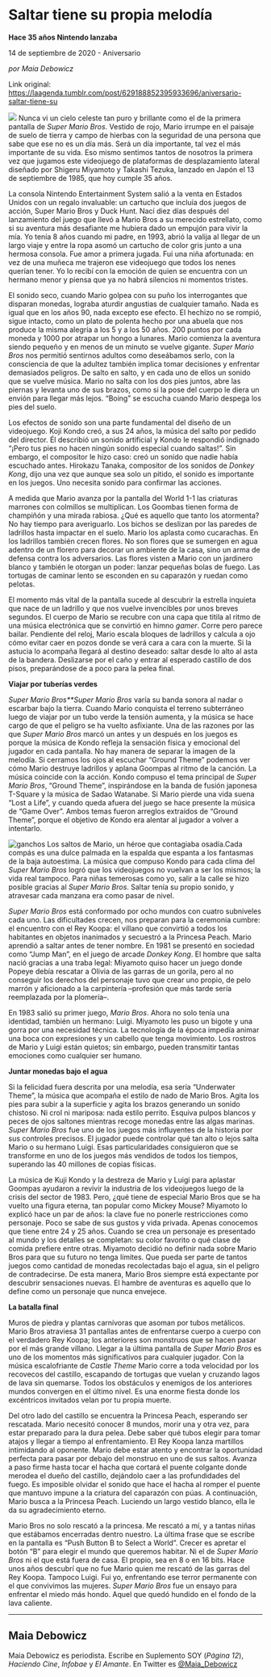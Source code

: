 # Saltar tiene su propia melodía

**Hace 35 años Nintendo lanzaba**

14 de septiembre de 2020 - Aniversario

_por Maia Debowicz_

Link original: https://laagenda.tumblr.com/post/629188852395933696/aniversario-saltar-tiene-su

![](https://64.media.tumblr.com/4c881faedc89d50164a49168776d2d75/f252316a7bda3cdb-3f/s500x750/de0dc88767353cfc05be98e02984b5b0c6a19046.jpg)
Nunca vi un cielo celeste tan puro y brillante como el de la primera pantalla de *Super Mario Bros*. Vestido de rojo, Mario irrumpe en el paisaje de suelo de tierra y campo de hierbas con la seguridad de una persona que sabe que ese no es un día más. Será un día importante, tal vez el más importante de su vida. Eso mismo sentimos tantos de nosotros la primera vez que jugamos este videojuego de plataformas de desplazamiento lateral diseñado por Shigeru Miyamoto y Takashi Tezuka, lanzado en Japón el 13 de septiembre de 1985, que hoy cumple 35 años. 

La consola Nintendo Entertainment System salió a la venta en Estados Unidos con un regalo invaluable: un cartucho que incluía dos juegos de acción, Super Mario Bros y Duck Hunt. Nací diez días después del lanzamiento del juego que llevó a Mario Bros a su merecido estrellato, como si su aventura más desafiante me hubiera dado un empujón para vivir la mía. Yo tenía 8 años cuando mi padre, en 1993, abrió la valija al llegar de un largo viaje y entre la ropa asomó un cartucho de color gris junto a una hermosa consola. Fue amor a primera jugada. Fui una niña afortunada: en vez de una muñeca me trajeron ese videojuego que todos los nenes querían tener. Yo lo recibí con la emoción de quien se encuentra con un hermano menor y piensa que ya no habrá silencios ni momentos tristes. 

El sonido seco, cuando Mario golpea con su puño los interrogantes que disparan monedas, lograba aturdir angustias de cualquier tamaño. Nada es igual que en los años 90, nada excepto ese efecto. El hechizo no se rompió, sigue intacto, como un plato de polenta hecho por una abuela que nos produce la misma alegría a los 5 y a los 50 años. 200 puntos por cada moneda y 1000 por atrapar un hongo a lunares. Mario comienza la aventura siendo pequeño y en menos de un minuto se vuelve gigante. *Super Mario Bros* nos permitió sentirnos adultos como deseábamos serlo, con la consciencia de que la adultez también implica tomar decisiones y enfrentar demasiados peligros. De salto en salto, y en cada uno de ellos un sonido que se vuelve música. Mario no salta con los dos pies juntos, abre las piernas y levanta uno de sus brazos, como si la pose del cuerpo le diera un envión para llegar más lejos. “Boing” se escucha cuando Mario despega los pies del suelo. 

Los efectos de sonido son una parte fundamental del diseño de un videojuego. Koji Kondo creó, a sus 24 años, la música del salto por pedido del director. Él describió un sonido artificial y Kondo le respondió indignado “¡Pero tus pies no hacen ningún sonido especial cuando saltas!”. Sin embargo, el compositor le hizo caso: creó un sonido que nadie había escuchado antes. Hirokazu Tanaka, compositor de los sonidos de *Donkey Kong*, dijo una vez que aunque sea solo un pitido, el sonido es importante en los juegos. Uno necesita sonido para confirmar las acciones.

A medida que Mario avanza por la pantalla del World 1-1 las criaturas marrones con colmillos se multiplican. Los Goombas tienen forma de champiñón y una mirada rabiosa. ¿Qué es aquello que tanto los atormenta? No hay tiempo para averiguarlo. Los bichos se deslizan por las paredes de ladrillos hasta impactar en el suelo. Mario los aplasta como cucarachas. En los ladrillos también crecen flores. No son flores que se sumergen en agua adentro de un florero para decorar un ambiente de la casa, sino un arma de defensa contra los adversarios. Las flores visten a Mario con un jardinero blanco y también le otorgan un poder: lanzar pequeñas bolas de fuego. Las tortugas de caminar lento se esconden en su caparazón y ruedan como pelotas. 

El momento más vital de la pantalla sucede al descubrir la estrella inquieta que nace de un ladrillo y que nos vuelve invencibles por unos breves segundos. El cuerpo de Mario se recubre con una capa que titila al ritmo de una música electrónica que se convirtió en himno *gamer*. Corre pero parece bailar. Pendiente del reloj, Mario escala bloques de ladrillos y calcula a ojo cómo evitar caer en pozos donde se verá cara a cara con la muerte. Si la astucia lo acompaña llegará al destino deseado: saltar desde lo alto al asta de la bandera. Deslizarse por el caño y entrar al esperado castillo de dos pisos, preparándose de a poco para la pelea final. 

**Viajar por tuberías verdes**

*Super Mario Bros**Super Mario Bros* varía su banda sonora al nadar o escarbar bajo la tierra. Cuando Mario conquista el terreno subterráneo luego de viajar por un tubo verde la tensión aumenta, y la música se hace cargo de que el peligro se ha vuelto asfixiante. Una de las razones por las que *Super Mario Bros* marcó un antes y un después en los juegos es porque la música de Kondo refleja la sensación física y emocional del jugador en cada pantalla. No hay manera de separar la imagen de la melodía. Si cerramos los ojos al escuchar “Ground Theme” podemos ver cómo Mario destruye ladrillos y aplana Goompas al ritmo de la canción. La música coincide con la acción. Kondo compuso el tema principal de *Super Mario Bros*, “Ground Theme”, inspirándose en la banda de fusión japonesa T-Square y la música de Sadao Watanabe. Si Mario pierde una vida suena “Lost a Life”, y cuando queda afuera del juego se hace presente la música de “Game Over”. Ambos temas fueron arreglos extraídos de “Ground Theme”, porque el objetivo de Kondo era alentar al jugador a volver a intentarlo. 

![ganchos](https://64.media.tumblr.com/75ff61aab0ce25648caf6e4561f25388/f252316a7bda3cdb-8b/s500x750/941266c6250d2ed641ae8355b32f7f3175cc5c69.jpg) Los saltos de Mario, un héroe que contagiaba osadía.Cada compás es una dulce palmada en la espalda que espanta a los fantasmas de la baja autoestima. La música que compuso Kondo para cada clima del *Super Mario Bros* logró que los videojuegos no vuelvan a ser los mismos; la vida real tampoco. Para niñas temerosas como yo, salir a la calle se hizo posible gracias al *Super Mario Bros*. Saltar tenía su propio sonido, y atravesar cada manzana era como pasar de nivel. 

*Super Mario Bros* está conformado por ocho mundos con cuatro subniveles cada uno. Las dificultades crecen, nos preparan para la ceremonia cumbre: el encuentro con el Rey Koopa: el villano que convirtió a todos los habitantes en objetos inanimados y secuestró a la Princesa Peach. Mario aprendió a saltar antes de tener nombre. En 1981 se presentó en sociedad como “Jump Man”, en el juego de arcade *Donkey Kong*. El hombre que salta nació gracias a una traba legal: Miyamoto quiso hacer un juego donde Popeye debía rescatar a Olivia de las garras de un gorila, pero al no conseguir los derechos del personaje tuvo que crear uno propio, de pelo marrón y aficionado a la carpintería –profesión que más tarde sería reemplazada por la plomería–. 

En 1983 salió su primer juego, *Mario Bros*. Ahora no solo tenía una identidad, también un hermano: Luigi. Miyamoto les puso un bigote y una gorra por una necesidad técnica. La tecnología de la época impedía animar una boca con expresiones y un cabello que tenga movimiento. Los rostros de Mario y Luigi están quietos; sin embargo, pueden transmitir tantas emociones como cualquier ser humano. 

**Juntar monedas bajo el agua**

Si la felicidad fuera descrita por una melodía, esa sería “Underwater Theme”, la música que acompaña el estilo de nado de Mario Bros. Agita los pies para subir a la superficie y agita los brazos generando un sonido chistoso. Ni crol ni mariposa: nada estilo perrito. Esquiva pulpos blancos y peces de ojos saltones mientras recoge monedas entre las algas marinas. *Super Mario Bros* fue uno de los juegos más influyentes de la historia por sus controles precisos. El jugador puede controlar qué tan alto o lejos salta Mario o su hermano Luigi. Esas particularidades consiguieron que se transforme en uno de los juegos más vendidos de todos los tiempos, superando las 40 millones de copias físicas. 

La música de Kuji Kondo y la destreza de Mario y Luigi para aplastar Goompas ayudaron a revivir la industria de los videojuegos luego de la crisis del sector de 1983. Pero, ¿qué tiene de especial Mario Bros que se ha vuelto una figura eterna, tan popular como Mickey Mouse? Miyamoto lo explicó hace un par de años: la clave fue no ponerle restricciones como personaje. Poco se sabe de sus gustos y vida privada. Apenas conocemos que tiene entre 24 y 25 años. Cuando se crea un personaje es presentado al mundo y los detalles se completan: su color favorito o qué clase de comida prefiere entre otras. Miyamoto decidió no definir nada sobre Mario Bros para que su futuro no tenga límites. Que pueda ser parte de tantos juegos como cantidad de monedas recolectadas bajo el agua, sin el peligro de contradecirse. De esta manera, Mario Bros siempre está expectante por descubrir sensaciones nuevas. El hambre de aventuras es aquello que lo define como un personaje que nunca envejece. 

**La batalla final**

Muros de piedra y plantas carnívoras que asoman por tubos metálicos. Mario Bros atraviesa 31 pantallas antes de enfrentarse cuerpo a cuerpo con el verdadero Rey Koopa; los anteriores son monstruos que se hacen pasar por el más grande villano. Llegar a la última pantalla de *Super Mario Bros* es uno de los momentos más significativos para cualquier jugador. Con la música escalofriante de *Castle Theme* Mario corre a toda velocidad por los recovecos del castillo, escapando de tortugas que vuelan y cruzando lagos de lava sin quemarse. Todos los obstáculos y enemigos de los anteriores mundos convergen en el último nivel. Es una enorme fiesta donde los excéntricos invitados velan por tu propia muerte.

Del otro lado del castillo se encuentra la Princesa Peach, esperando ser rescatada. Mario necesitó conocer 8 mundos, morir una y otra vez, para estar preparado para la dura pelea. Debe saber qué tubos elegir para tomar atajos y llegar a tiempo al enfrentamiento. El Rey Koopa lanza martillos intimidando al oponente. Mario debe estar atento y encontrar la oportunidad perfecta para pasar por debajo del monstruo en uno de sus saltos. Avanza a paso firme hasta tocar el hacha que cortará el puente colgante donde merodea el dueño del castillo, dejándolo caer a las profundidades del fuego. Es imposible olvidar el sonido que hace el hacha al romper el puente que mantuvo impune a la criatura del caparazón con púas. A continuación, Mario busca a la Princesa Peach. Luciendo un largo vestido blanco, ella le da su agradecimiento eterno. 

Mario Bros no solo rescató a la princesa. Me rescató a mí, y a tantas niñas que estábamos encerradas dentro nuestro. La última frase que se escribe en la pantalla es “Push Button B to Select a World”. Crecer es apretar el botón “B” para elegir el mundo que queremos habitar. Ni el de *Super Mario Bros* ni el que está fuera de casa. El propio, sea en 8 o en 16 bits. Hace unos años descubrí que no fue Mario quien me rescató de las garras del Rey Koopa. Tampoco Luigi. Fui yo, enfrentando ese terror permanente con el que convivimos las mujeres. *Super Mario Bros* fue un ensayo para enfrentar el miedo más hondo. Aquel que quedó hundido en el fondo de la lava caliente. 

  




---

 Maia Debowicz
--------------

 Maia Debowicz es periodista. Escribe en Suplemento SOY (*Página 12*), *Haciendo Cine*, *Infobae* y *El Amante*. En Twitter es [@Maia\_Debowicz](https://twitter.com/Maia_Debowicz?lang=es%E2%80%9D%0D%0Atarget=) 

